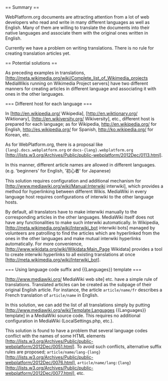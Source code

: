 == Summary ==

WebPlatform.org documents are attracting attention from a lot of web developers who read and write in many different languages as well as English. Many of them are willing to translate the documents into their native languages and associate them with the original ones written in English.

Currently we have a problem on writing translations. There is no rule for creating translation articles yet.

== Potential solutions ==

As preceding examples in translations, [http://meta.wikimedia.org/wiki/Complete_list_of_Wikimedia_projects MediaWikis running on Wikimedia Project servers] have two different manners for creating articles in different language and associating it with ones in the other languages.

=== Different host for each language ===

In [http://en.wikipedia.org/ Wikipedia], [http://en.wiktionary.org/ Wiktionary], [http://en.wikiversity.org/ Wikiversity], etc., different host is prepared for each language; as for Wikipedia, http://en.wikipedia.org/ for English, http://es.wikipedia.org/ for Spanish, http://ko.wikipedia.org/ for Korean, etc.

As for WebPlatform.org, there is a proposal like <code>{lang}.docs.webplatform.org</code> or <code>docs-{lang}.webplatform.org</code> [http://lists.w3.org/Archives/Public/public-webplatform/2012Dec/0113.html].

In this manner, different article names are allowed in different languages. (e.g. 'beginners' for English, '初心者' for Japanese)

This solution requires configuration and additional mechanism for [http://www.mediawiki.org/wiki/Manual:Interwiki interwiki], which provides a method for hyperlinking between different Wikis. MediaWiki in every language host requires configurations of interwiki to the other language hosts.

By default, all translators have to make interwiki manually to the corresponding articles in the other languages. MediaWiki itself does not have any functionalities to make such interwiki automatically. In Wikipedia, [http://meta.wikimedia.org/wiki/Interwiki_bot interwiki bots] managed by volunteers are patrolling to find the articles which are hyperlinked from the ones in the other languages and make mutual interwiki hyperlinks automatically. For more convenience, [http://www.wikidata.org/wiki/Wikidata:Main_Page Wikidata] provides a tool to create interwiki hyperlinks to all existing translations at once [http://meta.wikimedia.org/wiki/Interwiki_bot].

=== Using language code suffix and <nowiki>{{Languages}}</nowiki> template ===

[http://www.mediawiki.org/ MediaWiki web site] etc.  have a simple rule of translations. Translated articles can be created as the subpage of their original English article. For instance, the article <code>article/name/fr</code> describes a French translation of <code>article/name</code> in English.

In this solution, we can add the list of all translations simply by putting [http://www.mediawiki.org/wiki/Template:Languages <nowiki>{{Languages}}</nowiki> template]  in a MediaWiki source code. This requires no additional configuration in MediaWiki (LocalSettings.php, etc.).

This solution is found to have a problem that several language codes conflict with the names of some HTML elements [http://lists.w3.org/Archives/Public/public-webplatform/2012Dec/0051.html]. To avoid such conflicts, alternative suffix rules are proposed; <code>article/name/lang-{lang}</code>[http://lists.w3.org/Archives/Public/public-webplatform/2012Dec/0076.html], <code>article/name/lang:{lang}</code>[http://lists.w3.org/Archives/Public/public-webplatform/2012Dec/0077.html], etc.